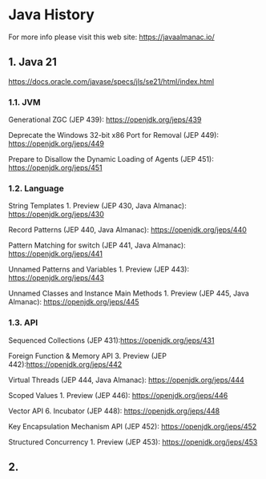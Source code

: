 # Java History

For more info please visit this web site: https://javaalmanac.io/



## 1. Java 21

https://docs.oracle.com/javase/specs/jls/se21/html/index.html

### 1.1. JVM

Generational ZGC (JEP 439): https://openjdk.org/jeps/439

Deprecate the Windows 32-bit x86 Port for Removal (JEP 449): https://openjdk.org/jeps/449

Prepare to Disallow the Dynamic Loading of Agents (JEP 451): https://openjdk.org/jeps/451

### 1.2. Language

String Templates 1. Preview (JEP 430, Java Almanac): https://openjdk.org/jeps/430

Record Patterns (JEP 440, Java Almanac): https://openjdk.org/jeps/440

Pattern Matching for switch (JEP 441, Java Almanac): https://openjdk.org/jeps/441

Unnamed Patterns and Variables 1. Preview (JEP 443): https://openjdk.org/jeps/443

Unnamed Classes and Instance Main Methods 1. Preview (JEP 445, Java Almanac): https://openjdk.org/jeps/445

### 1.3. API

Sequenced Collections (JEP 431):https://openjdk.org/jeps/431

Foreign Function & Memory API 3. Preview (JEP 442):https://openjdk.org/jeps/442

Virtual Threads (JEP 444, Java Almanac): https://openjdk.org/jeps/444

Scoped Values 1. Preview (JEP 446): https://openjdk.org/jeps/446

Vector API 6. Incubator (JEP 448): https://openjdk.org/jeps/448

Key Encapsulation Mechanism API (JEP 452): https://openjdk.org/jeps/452

Structured Concurrency 1. Preview (JEP 453): https://openjdk.org/jeps/453

## 2. 
